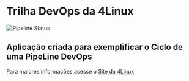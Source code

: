 # Trilha DevOps da 4Linux

<!-- Altere a Flag abaixo com sua URL do seu usuário do Github -->

![Pipeline Status](https://github.com/wagroberto/DevOpsLab-HelloWorld/actions/workflows/pipeline.yml/badge.svg) 


## Aplicação criada para exemplificar o Ciclo de uma PipeLine DevOps


Para maiores informações acesse o [Site da 4Linux](https://www.4linux.com.br/cursos/devops)
